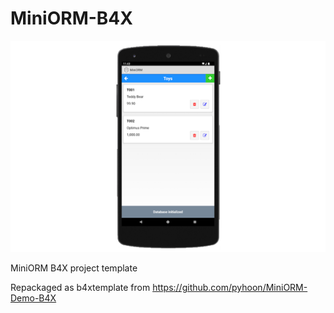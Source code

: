 # MiniORM-B4X

![MiniORM](https://github.com/pyhoon/MiniORM-B4X/blob/main/MiniORM.png)

MiniORM B4X project template

Repackaged as b4xtemplate from https://github.com/pyhoon/MiniORM-Demo-B4X
